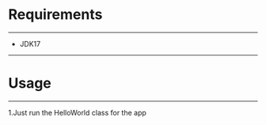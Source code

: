 # **Requirements**

---


- JDK17

---
# **Usage**


---

1.Just run the HelloWorld class for the app